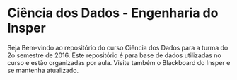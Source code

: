# Ciência dos Dados - Engenharia do Insper

Seja Bem-vindo ao repositório do curso Ciência dos Dados para a turma do 2o semestre de 2016. 
Este repositório é para base de dados utilizadas no curso e estão organizadas por aula.
Visite também o Blackboard do Insper e se mantenha atualizado.
